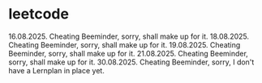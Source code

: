 # leetcode

16.08.2025. Cheating Beeminder, sorry, shall make up for it.
18.08.2025. Cheating Beeminder, sorry, shall make up for it.
19.08.2025. Cheating Beeminder, sorry, shall make up for it.
21.08.2025. Cheating Beeminder, sorry, shall make up for it.
30.08.2025. Cheating Beeminder, sorry, I don't have a Lernplan in place yet.
